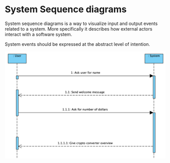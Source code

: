 # System Sequence diagrams

System sequence diagrams is a way to visualize input and output events related to a system. More specifically it describes how external actors interact with a software system.

System events should be expressed at the abstract level of intention. 



![Crypto system Sequence diagram](../../assets/crypto-system-sequence.png)

